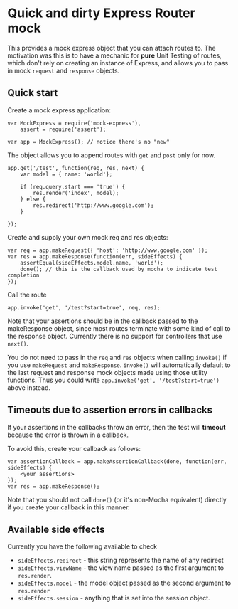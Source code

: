 # Quick and dirty Express Router mock

This provides a mock express object that you can attach routes to. The motivation was this is to have a mechanic for **pure** Unit Testing of routes, which don't rely on creating an instance of Express, and allows you to pass in mock `request` and `response` objects.

## Quick start

Create a mock express application:

	var MockExpress = require('mock-express'),
		assert = require('assert');

	var app = MockExpress(); // notice there's no "new"

The object allows you to append routes with `get` and `post` only for now.

	app.get('/test', function(req, res, next) {
		var model = { name: 'world'};

		if (req.query.start === 'true') {
			res.render('index', model);
		} else {
			res.redirect('http://www.google.com');
		}
		
	});

Create and supply your own mock req and res objects:

	var req = app.makeRequest({ 'host': 'http://www.google.com' });
	var res = app.makeResponse(function(err, sideEffects) {
		assertEqual(sideEffects.model.name, 'world');
		done(); // this is the callback used by mocha to indicate test completion
	});

Call the route

	app.invoke('get', '/test?start=true', req, res);

Note that your assertions should be in the callback passed to the makeResponse object, since most routes terminate with some kind of call to the response object. Currently there is no support for controllers that use `next()`.

You do not need to pass in the `req` and `res` objects when calling `invoke()` if you use `makeRequest` and `makeResponse`. `invoke()` will automatically default to the last request and response mock objects made using those utility functions. Thus you could write `app.invoke('get', '/test?start=true')` above instead.

## Timeouts due to assertion errors in callbacks

If your assertions in the callbacks throw an error, then the test will **timeout** because the error is thrown in a callback.

To avoid this, create your callback as follows:

	var assertionCallback = app.makeAssertionCallback(done, function(err, sideEffects) {
		<your assertions>
	});
	var res = app.makeResponse();

Note that you should not call `done()` (or it's non-Mocha equivalent) directly if you create your callback in this manner.

## Available side effects

Currently you have the following available to check

* `sideEffects.redirect` - this string represents the name of any redirect
* `sideEffects.viewName` - the view name passed as the first argument to `res.render`.
* `sideEffects.model` - the model object passed as the second argument to `res.render`
* `sideEffects.session` - anything that is set into the session object.